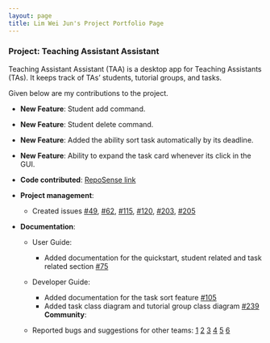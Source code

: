 ```yaml
---
layout: page
title: Lim Wei Jun's Project Portfolio Page
---
```


### Project: Teaching Assistant Assistant

Teaching Assistant Assistant (TAA) is a desktop app for Teaching Assistants (TAs). It keeps track of TAs’ students, tutorial groups, and tasks.

Given below are my contributions to the project.

* **New Feature**: Student add command.
* **New Feature**: Student delete command.
* **New Feature**: Added the ability sort task automatically by its deadline.
* **New Feature**: Ability to expand the task card whenever its click in the GUI.


* **Code contributed**: [RepoSense link](https://nus-cs2103-ay2223s1.github.io/tp-dashboard/?search=limweijun&breakdown=true&sort=groupTitle&sortWithin=title&since=2022-09-16&timeframe=commit&mergegroup=&groupSelect=groupByRepos&checkedFileTypes=docs~functional-code~test-code~other)

* **Project management**:
  * Created issues [#49](https://github.com/AY2223S1-CS2103T-T13-1/tp/issues/49), [#62](https://github.com/AY2223S1-CS2103T-T13-1/tp/issues/62), [#115](https://github.com/AY2223S1-CS2103T-T13-1/tp/issues/115), [#120](https://github.com/AY2223S1-CS2103T-T13-1/tp/issues/120), [#203](https://github.com/AY2223S1-CS2103T-T13-1/tp/issues/203), [#205](https://github.com/AY2223S1-CS2103T-T13-1/tp/issues/205)

* **Documentation**:
  * User Guide:
    * Added documentation for the quickstart, student related and task related section [#75](https://github.com/AY2223S1-CS2103T-T13-1/tp/issues/75)

  * Developer Guide:
    * Added documentation for the task sort feature [#105](https://github.com/AY2223S1-CS2103T-T13-1/tp/pull/105)
    * Added task class diagram and tutorial group class diagram [#239](https://github.com/AY2223S1-CS2103T-T13-1/tp/pull/239)
**Community**:
  * Reported bugs and suggestions for other teams: [1](https://github.com/limweijun/ped/issues/1) [2](https://github.com/limweijun/ped/issues/2) [3](https://github.com/limweijun/ped/issues/3) [4](https://github.com/limweijun/ped/issues/4) [5](https://github.com/limweijun/ped/issues/5) [6](https://github.com/limweijun/ped/issues/6)
  
